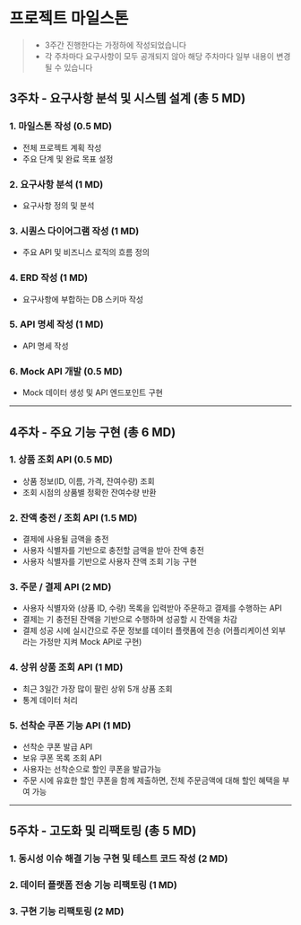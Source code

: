 # 프로젝트 마일스톤

> - 3주간 진행한다는 가정하에 작성되었습니다
> - 각 주차마다 요구사항이 모두 공개되지 않아 해당 주차마다 일부 내용이 변경될 수 있습니다


## 3주차 - 요구사항 분석 및 시스템 설계 (총 5 MD)

### 1. 마일스톤 작성 (0.5 MD)

- 전체 프로젝트 계획 작성
- 주요 단계 및 완료 목표 설정

### 2. 요구사항 분석 (1 MD)

- 요구사항 정의 및 분석

### 3. 시퀀스 다이어그램 작성 (1 MD)

- 주요 API 및 비즈니스 로직의 흐름 정의

### 4. ERD 작성 (1 MD)

- 요구사항에 부합하는 DB 스키마 작성

### 5. API 명세 작성 (1 MD)

- API 명세 작성

### 6. Mock API 개발 (0.5 MD)

- Mock 데이터 생성 및 API 엔드포인트 구현

---

## 4주차 - 주요 기능 구현 (총 6 MD)

### 1. 상품 조회 API (0.5 MD)

- 상품 정보(ID, 이름, 가격, 잔여수량) 조회
- 조회 시점의 상품별 정확한 잔여수량 반환


### 2. 잔액 충전 / 조회 API (1.5 MD)

- 결제에 사용될 금액을 충전
- 사용자 식별자를 기반으로 충전할 금액을 받아 잔액 충전
- 사용자 식별자를 기반으로 사용자 잔액 조회 기능 구현


### 3. 주문 / 결제 API (2 MD)

- 사용자 식별자와 (상품 ID, 수량) 목록을 입력받아 주문하고 결제를 수행하는 API
- 결제는 기 충전된 잔액을 기반으로 수행하며 성공할 시 잔액을 차감
- 결제 성공 시에 실시간으로 주문 정보를 데이터 플랫폼에 전송 (어플리케이션 외부 라는 가정만 지켜 Mock API로 구현)


### 4. 상위 상품 조회 API (1 MD)

- 최근 3일간 가장 많이 팔린 상위 5개 상품 조회
- 통계 데이터 처리

### 5. 선착순 쿠폰 기능 API (1 MD)


- 선착순 쿠폰 발급 API 
- 보유 쿠폰 목록 조회 API 
- 사용자는 선착순으로 할인 쿠폰을 발급가능
- 주문 시에 유효한 할인 쿠폰을 함께 제출하면, 전체 주문금액에 대해 할인 혜택을 부여 가능


---

## 5주차 - 고도화 및 리팩토링 (총 5 MD)

### 1. 동시성 이슈 해결 기능 구현 및 테스트 코드 작성 (2 MD)

### 2. 데이터 플랫폼 전송 기능 리팩토링 (1 MD)

### 3. 구현 기능 리팩토링 (2 MD)

